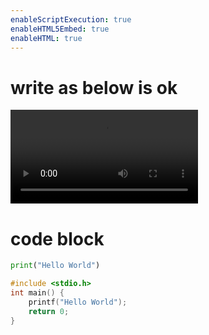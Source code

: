 ```yaml
---
enableScriptExecution: true
enableHTML5Embed: true
enableHTML: true
---
```


# write as below is ok

<video controls>
  <source src="videodemo.mp4" type="video/mp4">
  Your browser does not support the video tag.
</video>

# code block

```python {cmd=true}
print("Hello World")
```

```C {cmd=true}
#include <stdio.h>
int main() {
    printf("Hello World");
    return 0;
}
```